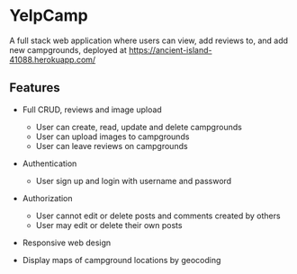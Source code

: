 # YelpCamp

A full stack web application where users can view, add reviews to, and add new campgrounds, deployed at https://ancient-island-41088.herokuapp.com/

## Features

* Full CRUD, reviews and image upload
  * User can create, read, update and delete campgrounds
  * User can upload images to campgrounds
  * User can leave reviews on campgrounds
  
* Authentication
  * User sign up and login with username and password
 
* Authorization
  * User cannot edit or delete posts and comments created by others
  * User may edit or delete their own posts
  
* Responsive web design

* Display maps of campground locations by geocoding

